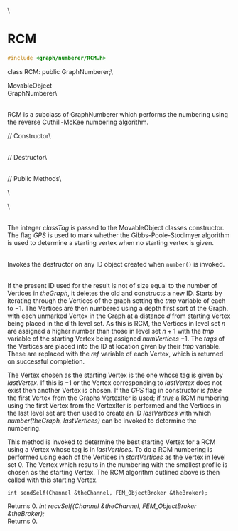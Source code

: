 \
# RCM 

```cpp
#include <graph/numberer/RCM.h>
```

class RCM: public GraphNumberer;\

MovableObject\
GraphNumberer\

\
RCM is a subclass of GraphNumberer which performs the numbering using
the reverse Cuthill-McKee numbering algorithm.

// Constructor\

\
// Destructor\

\
// Public Methods\

\

\

\
The integer *classTag* is passed to the MovableObject classes
constructor. The flag *GPS* is used to mark whether the
Gibbs-Poole-Stodlmyer algorithm is used to determine a starting vertex
when no starting vertex is given.

\
Invokes the destructor on any ID object created when `number()` is
invoked.

\
If the present ID used for the result is not of size equal to the number
of Vertices in *theGraph*, it deletes the old and constructs a new ID.
Starts by iterating through the Vertices of the graph setting the *tmp*
variable of each to $-1$. The Vertices are then numbered using a depth
first sort of the Graph, with each unmarked Vertex in the Graph at a
distance $d$ from starting Vertex being placed in the d'th level set. As
this is RCM, the Vertices in level set $n$ are assigned a higher number
than those in level set $n+1$ with the *tmp* variable of the starting
Vertex being assigned *numVertices* $-1$. The *tags* of the Vertices are
placed into the ID at location given by their *tmp* variable. These are
replaced with the *ref* variable of each Vertex, which is returned on
successful completion.

The Vertex chosen as the starting Vertex is the one whose tag is given
by *lastVertex*. If this is $-1$ or the Vertex corresponding to
*lastVertex* does not exist then another Vertex is chosen. If the *GPS*
flag in constructor is *false* the first Vertex from the Graphs
VertexIter is used; if *true* a RCM numbering using the first Vertex
from the VertexIter is performed and the Vertices in the last level set
are then used to create an ID *lastVertices* with which
*number(theGraph, lastVertices)* can be invoked to determine the
numbering.

This method is invoked to determine the best starting Vertex for a RCM
using a Vertex whose tag is in *lastVertices*. To do a RCM numbering is
performed using each of the Vertices in *startVertices* as the Vertex in
level set $0$. The Vertex which results in the numbering with the
smallest profile is chosen as the starting Vertex. The RCM algorithm
outlined above is then called with this starting Vertex.

```{.cpp}
int sendSelf(Channel &theChannel, FEM_ObjectBroker &theBroker);
```

Returns $0$.
*int recvSelf(Channel &theChannel, FEM_ObjectBroker &theBroker);* \
Returns $0$.
